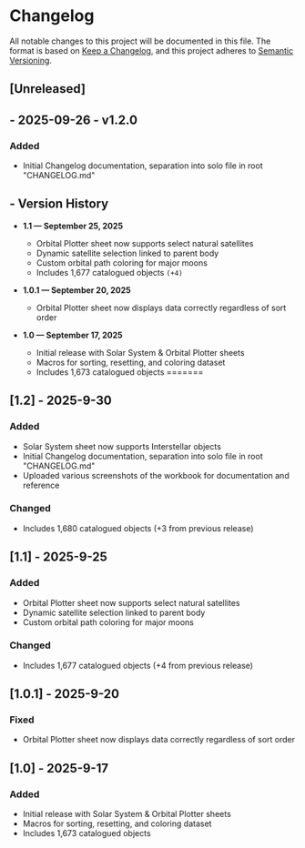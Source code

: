 
# Changelog

All notable changes to this project will be documented in this file.
The format is based on [Keep a Changelog](https://keepachangelog.com/en/1.1.0/), 
and this project adheres to [Semantic Versioning](https://semver.org/spec/v2.0.0.html).


## [Unreleased]

## - 2025-09-26 - v1.2.0
### Added
- Initial Changelog documentation, separation into solo file in root "CHANGELOG.md"



## - **Version History**

- **1.1 — September 25, 2025**
  - Orbital Plotter sheet now supports select natural satellites
  - Dynamic satellite selection linked to parent body
  - Custom orbital path coloring for major moons
  - Includes 1,677 catalogued objects `(+4)`

- **1.0.1 — September 20, 2025**
  - Orbital Plotter sheet now displays data correctly regardless of sort order

- **1.0 — September 17, 2025**  
  - Initial release with Solar System & Orbital Plotter sheets  
  - Macros for sorting, resetting, and coloring dataset  
  - Includes 1,673 catalogued objects
=======
## [1.2] - 2025-9-30

### Added
- Solar System sheet now supports Interstellar objects
- Initial Changelog documentation, separation into solo file in root "CHANGELOG.md"
- Uploaded various screenshots of the workbook for documentation and reference

### Changed

- Includes 1,680 catalogued objects (+3 from previous release)

## [1.1] - 2025-9-25

### Added
- Orbital Plotter sheet now supports select natural satellites
- Dynamic satellite selection linked to parent body
- Custom orbital path coloring for major moons

### Changed
- Includes 1,677 catalogued objects (+4 from previous release)

## [1.0.1] - 2025-9-20

### Fixed
- Orbital Plotter sheet now displays data correctly regardless of sort order

## [1.0] - 2025-9-17

### Added
- Initial release with Solar System & Orbital Plotter sheets
- Macros for sorting, resetting, and coloring dataset
- Includes 1,673 catalogued objects



